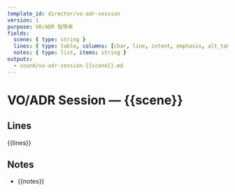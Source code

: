 ```yaml
---
template_id: director/vo-adr-session
version: 1
purpose: VO/ADR 指导单
fields:
  scene: { type: string }
  lines: { type: table, columns: [char, line, intent, emphasis, alt_takes] }
  notes: { type: list, items: string }
outputs:
  - sound/vo-adr-session-{{scene}}.md
---
```


# VO/ADR Session — {{scene}}

## Lines

{{lines}}

## Notes

- {{notes}}
